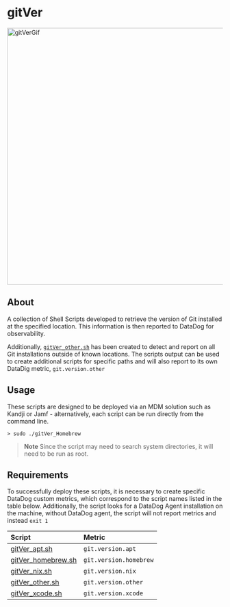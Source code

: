 # gitVer

<img alt="gitVerGif" src="https://user-images.githubusercontent.com/72744507/218676145-01f84bcc-4b1c-4cd4-aef0-c398d29d8634.gif" width="600" />

About
------

A collection of Shell Scripts developed to retrieve the version of Git installed at the specified location. This information is then reported to DataDog for observability.

Additionally, [`gitVer_other.sh`](https://github.com/maximlevey/gitVer/blob/main/gitVer_other) has been created to detect and report on all Git installations outside of known locations. The scripts output can be used to create additional scripts for specific paths and will also report to its own DataDig metric, `git.version.other` 

Usage
------

These scripts are designed to be deployed via an MDM solution such as Kandji or Jamf - alternatively, each script can be run directly from the command line.  
```
> sudo ./gitVer_Homebrew
```
> **Note**
>Since the script may need to search system directories, it will need to be run as root.

Requirements
------

To successfully deploy these scripts, it is necessary to create specific DataDog custom metrics, which correspond to the script names listed in the table below. Additionally, the script looks for a DataDog Agent installation on the machine, without DataDog agent, the script will not report metrics and instead `exit 1`

| Script      | Metric     | 
|:------------| :------------|
|[gitVer_apt.sh](https://github.com/maximlevey/gitVer/blob/main/gitVer_apt)|`git.version.apt` |
|[gitVer_homebrew.sh](https://github.com/maximlevey/gitVer/blob/main/gitVer_homebrew)|   `git.version.homebrew`    |
|[gitVer_nix.sh](https://github.com/maximlevey/gitVer/blob/main/gitVer_nix)|`git.version.nix` |
|[gitVer_other.sh](https://github.com/maximlevey/gitVer/blob/main/gitVer_other)|`git.version.other` |
|[gitVer_xcode.sh](https://github.com/maximlevey/gitVer/blob/main/gitVer_xcode)|`git.version.xcode` |

